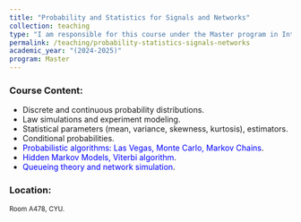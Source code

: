 ```yaml
---
title: "Probability and Statistics for Signals and Networks"
collection: teaching
type: "I am responsible for this course under the Master program in Intelligent and Communicating Systems, with a total of 40 teaching hours lecture."
permalink: /teaching/probability-statistics-signals-networks
academic_year: "(2024-2025)"
program: Master
---
```


### Course Content:
- Discrete and continuous probability distributions.
- Law simulations and experiment modeling.
- Statistical parameters (mean, variance, skewness, kurtosis), estimators.
- Conditional probabilities.
- <span style="color:blue;">Probabilistic algorithms: Las Vegas, Monte Carlo, Markov Chains</span>.
- <span style="color:blue;">Hidden Markov Models, Viterbi algorithm</span>.
- <span style="color:blue;">Queueing theory and network simulation</span>.

### Location:
<span style="font-size: smaller;">Room A478, CYU.</span>


